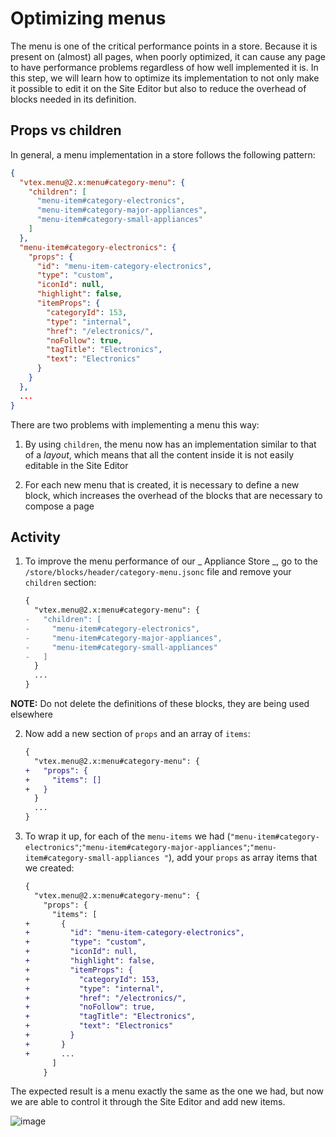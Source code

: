 # Optimizing menus

The menu is one of the critical performance points in a store. Because it is present on (almost) all pages, when poorly optimized, it can cause any page to have performance problems regardless of how well implemented it is. In this step, we will learn how to optimize its implementation to not only make it possible to edit it on the Site Editor but also to reduce the overhead of blocks needed in its definition.

## Props vs children

In general, a menu implementation in a store follows the following pattern:

```json
{
  "vtex.menu@2.x:menu#category-menu": {
    "children": [
      "menu-item#category-electronics",
      "menu-item#category-major-appliances",
      "menu-item#category-small-appliances"
    ]
  },
  "menu-item#category-electronics": {
    "props": {
      "id": "menu-item-category-electronics",
      "type": "custom",
      "iconId": null,
      "highlight": false,
      "itemProps": {
        "categoryId": 153,
        "type": "internal",
        "href": "/electronics/",
        "noFollow": true,
        "tagTitle": "Electronics",
        "text": "Electronics"
      }
    }
  },
  ...
}
```

There are two problems with implementing a menu this way:

1. By using `children`, the menu now has an implementation similar to that of a _layout_, which means that all the content inside it is not easily editable in the Site Editor

2. For each new menu that is created, it is necessary to define a new block, which increases the overhead of the blocks that are necessary to compose a page

## Activity

1. To improve the menu performance of our _ Appliance Store _, go to the `/store/blocks/header/category-menu.jsonc` file and remove your `children` section:

   ```diff
   {
     "vtex.menu@2.x:menu#category-menu": {
   -   "children": [
   -     "menu-item#category-electronics",
   -     "menu-item#category-major-appliances",
   -     "menu-item#category-small-appliances"
   -   ]
     }
     ...
   }
   ```

**NOTE:** Do not delete the definitions of these blocks, they are being used elsewhere

2. Now add a new section of `props` and an array of `items`:

   ```diff
   {
     "vtex.menu@2.x:menu#category-menu": {
   +   "props": {
   +     "items": []
   +   }
     }
     ...
   }
   ```

3. To wrap it up, for each of the `menu-items` we had (`"menu-item#category-electronics"`;`"menu-item#category-major-appliances"`;`"menu-item#category-small-appliances "`), add your `props` as array items that we created:

   ```diff
   {
     "vtex.menu@2.x:menu#category-menu": {
       "props": {
         "items": [
   +       {
   +         "id": "menu-item-category-electronics",
   +         "type": "custom",
   +         "iconId": null,
   +         "highlight": false,
   +         "itemProps": {
   +           "categoryId": 153,
   +           "type": "internal",
   +           "href": "/electronics/",
   +           "noFollow": true,
   +           "tagTitle": "Electronics",
   +           "text": "Electronics"
   +         }
   +       }
   +       ...
         ]
       }
   ```

The expected result is a menu exactly the same as the one we had, but now we are able to control it through the Site Editor and add new items.

![image](https://user-images.githubusercontent.com/18701182/93832191-53638800-fc4b-11ea-9b51-b2ba59ebdb47.png)
